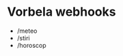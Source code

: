 # Vorbela webhooks

- /meteo
- /stiri
- /horoscop

<!--
<a href="https://heroku.com/deploy?template=https://github.com/rexlogic/vremea">
  <img src="https://www.herokucdn.com/deploy/button.svg" alt="Deploy">
</a>
-->


